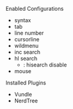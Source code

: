 Enabled Configurations
- syntax
- tab
- line number
- cursorline
- wildmenu
- inc search
- hl search
    - <lead><space>: hisearch disable
- mouse

Installed Plugins
- Vundle
- NerdTree <F10>

